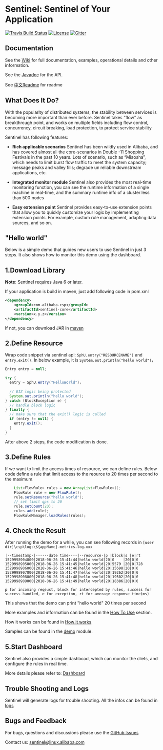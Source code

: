 # Sentinel: Sentinel of Your Application

[![Travis Build Status](https://travis-ci.org/alibaba/Sentinel.svg?branch=master)](https://travis-ci.org/alibaba/Sentinel)
[![License](https://img.shields.io/badge/license-Apache%202-4EB1BA.svg)](https://www.apache.org/licenses/LICENSE-2.0.html)
[![Gitter](https://badges.gitter.im/alibaba/Sentinel.svg)](https://gitter.im/alibaba/Sentinel)

## Documentation

See the [Wiki](https://github.com/alibaba/Sentinel/wiki) for full documentation, examples, operational details and other information.

See the [Javadoc](https://github.com/alibaba/Sentinel/tree/master/doc) for the API.

See [中文Readme](https://github.com/alibaba/Sentinel/wiki/%E4%BB%8B%E7%BB%8D) for readme

## What Does It Do?

With the popularity of distributed systems, the stability between services is becoming more important than ever before. Sentinel takes "flow" as breakthrough point, and works on multiple fields including flow control, concurrency, circuit breaking, load protection, to protect service stability

Sentinel has following features:

* **Rich applicable scenarios**
Sentinel has been wildly used in Alibaba, and has covered almost all the core-scenarios in Double -11 Shopping Festivals in the past 10 years. Lots of scenario, such as “Miaosha”, which needs to limit burst flow traffic to meet the system capacity; message peaks and valley fills; degrade un reliable downstream applications, etc.

* **Integrated monitor module**
Sentinel also provides the most real-time monitoring function, you can see the runtime information of a single machine in real-time, and the summary runtime info of a cluster less than  500 nodes

* **Easy extension point**
Sentinel provides easy-to-use extension points that allow you to quickly customize your logic by implementing extension points. For example, custom rule management, adapting data sources, and so on.

## "Hello world"
Below is a simple demo that guides new users to use Sentinel in just 3 steps. It also shows how to monitor this demo using the dashboard.

## 1.Download Library
**Note:** Sentinel requires Java 6 or later.

If your application is build in maven, just add following code in pom.xml

```xml
<dependency>
    <groupId>com.alibaba.csp</groupId>
    <artifactId>sentinel-core</artifactId>
    <version>x.y.z</version>
</dependency>
```

If not, you can download JAR in [maven](https://mvnrepository.com/artifact/com.alibaba)


## 2.Define Resource
Wrap code snippet via sentinel api: `SphU.entry("RESOURCENAME")` and `entry.exit()`. In below example, it is `System.out.println("hello world");`

```java
Entry entry = null;

try {   
  entry = SphU.entry("HelloWorld");
  
  // BIZ logic being protected
  System.out.println("hello world");
} catch (BlockException e) {
  // handle block logic
} finally {
  // make sure that the exit() logic is called
  if (entry != null) {
    entry.exit();
  }
}
```

After above 2 steps, the code modification is done.  

## 3.Define Rules
If we want to limit the access times of resource, we can define rules. Below code define a rule that limit access to the reource to 20 times per second to the maximum. 
```java
    List<FlowRule> rules = new ArrayList<FlowRule>();
    FlowRule rule = new FlowRule();
    rule.setResource("hello world");
    // set limit qps to 20
    rule.setCount(20);
    rules.add(rule);
    FlowRuleManager.loadRules(rules);
```


## 4. Check the Result

After running the demo for a while, you can see following records in `[user dir]\csp\logs\${appName}-metrics.log.xxx`
```
|--timestamp-|------date time----|--resource-|p |block|s |e|rt
1529998904000|2018-06-26 15:41:44|hello world|20|0    |20|0|0
1529998905000|2018-06-26 15:41:45|hello world|20|5579 |20|0|728
1529998906000|2018-06-26 15:41:46|hello world|20|15698|20|0|0
1529998907000|2018-06-26 15:41:47|hello world|20|19262|20|0|0
1529998908000|2018-06-26 15:41:48|hello world|20|19502|20|0|0
1529998909000|2018-06-26 15:41:49|hello world|20|18386|20|0|0

p for incoming reqeust, block for intercepted by rules, success for success handled, e for exception, rt for average response time(ms)

```
This shows that the demo can print "hello world" 20 times per second

More examples and information can be found in the [How To Use](https://github.com/alibaba/Sentinel/wiki/How-to-Use) section.

How it works can be found in [How it works](https://github.com/alibaba/Sentinel/wiki/How-it-works)

Samples can be found in the [demo](https://github.com/alibaba/Sentinel/tree/master/sentinel-demo) module.

## 5.Start Dashboard
Sentinel also provides a simple dashboad, which can monitor the cliets, and configure the rules in real time.

More details please refer to: [Dashboard](https://github.com/alibaba/Sentinel/wiki/%E6%8E%A7%E5%88%B6%E5%8F%B0)

## Trouble Shooting and Logs

Sentinel will generate logs for trouble shooting. All the infos can be found in  [logs](https://github.com/alibaba/Sentinel/wiki/Logs)

## Bugs and Feedback

For bugs, questions and discussions please use the [GitHub Issues](https://github.com/alibaba/sentinel/issues)

Contact us: sentinel@linux.alibaba.com

